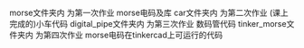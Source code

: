 # 
morse文件夹内         为第一次作业 morse电码及库
car文件夹内           为第二次作业 (课上完成的)小车代码
digital_pipe文件夹内  为第三次作业 数码管代码
tinker_morse文件夹内  为第四次作业 morse电码在tinkercad上可运行的代码
